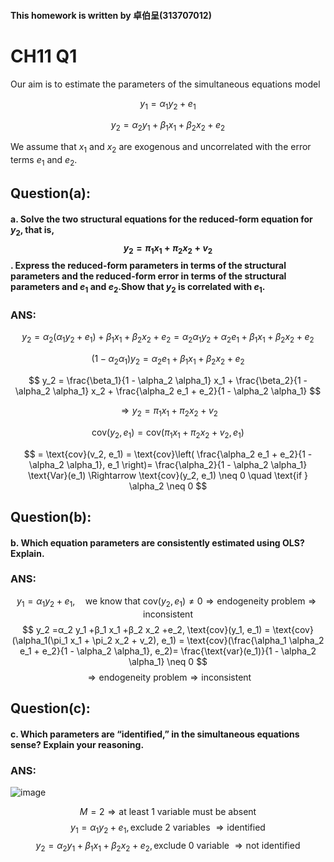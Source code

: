 #### This homework is written by 卓伯呈(313707012)
# CH11 Q1
Our aim is to estimate the parameters of the simultaneous equations model 

$$
y_1 =α_1 y_2 +e_1
$$

$$
y_2 =α_2 y_1 +β_1 x_1 +β_2 x_2 +e_2
$$

We assume that $x_1$ and $x_2$ are exogenous and uncorrelated with the error terms $e_1$ and $e_2$.

## **Question(a):**

#### a. Solve the two structural equations for the reduced-form equation for $y_2$, that is, $$y_2  =π_1 x_1  +π_2 x_2  +v_2$$ . Express the reduced-form parameters in terms of the structural parameters and the reduced-form error in terms of the structural parameters and $e_1$ and $e_2$.Show that $y_2$ is correlated with $e_1$.

### ANS:
$$
y_2 = \alpha_2(\alpha_1 y_2 + e_1) + \beta_1 x_1 + \beta_2 x_2 + e_2 = \alpha_2 \alpha_1 y_2 + \alpha_2 e_1 + \beta_1 x_1 + \beta_2 x_2 + e_2
$$

$$
(1 - \alpha_2 \alpha_1)y_2 = \alpha_2 e_1 + \beta_1 x_1 + \beta_2 x_2 + e_2
$$

$$
y_2 = \frac{\beta_1}{1 - \alpha_2 \alpha_1} x_1 + \frac{\beta_2}{1 - \alpha_2 \alpha_1} x_2 + \frac{\alpha_2 e_1 + e_2}{1 - \alpha_2 \alpha_1}
$$

$$
\Rightarrow y_2 = \pi_1 x_1 + \pi_2 x_2 + v_2
$$

$$
\text{cov}(y_2, e_1) = \text{cov}(\pi_1 x_1 + \pi_2 x_2 + v_2, e_1)
$$

$$
= \text{cov}(v_2, e_1) = \text{cov}\left( \frac{\alpha_2 e_1 + e_2}{1 - \alpha_2 \alpha_1}, e_1 \right)= \frac{\alpha_2}{1 - \alpha_2 \alpha_1} \text{Var}(e_1) \Rightarrow \text{cov}(y_2, e_1) \neq 0 \quad \text{if } \alpha_2 \neq 0
$$

## **Question(b):**
#### b. Which equation parameters are consistently estimated using OLS? Explain.
### ANS:
$$
y_1 = \alpha_1 y_2  + e_1, \quad \text{we know that } \text{cov}(y_2, e_1) \neq 0 \Rightarrow \text{endogeneity problem} \Rightarrow \text{inconsistent}
$$
$$
y_2 =α_2 y_1 +β_1 x_1 +β_2 x_2 +e_2, \text{cov}(y_1, e_1) = \text{cov}(\alpha_1(\pi_1 x_1 + \pi_2 x_2 + v_2), e_1) = \text{cov}(\frac{\alpha_1 \alpha_2 e_1 + e_2}{1 - \alpha_2 \alpha_1}, e_2)= \frac{\text{var}(e_1)}{1 - \alpha_2 \alpha_1} \neq 0
$$
$$
\Rightarrow \text{endogeneity problem} \Rightarrow \text{inconsistent}
$$
## **Question(c):**
#### c. Which parameters are “identified,” in the simultaneous equations sense? Explain your reasoning.
### ANS:
![image](https://github.com/user-attachments/assets/b51ba18c-0e0e-4af4-9e56-0a966d662148)

$$
M=2 \Rightarrow \text{at least 1 variable must be absent} 
$$
$$
y_1 = \alpha_1 y_2  + e_1, \text{exclude 2 variables } \Rightarrow \text{identified}
$$
$$
y_2 =α_2 y_1 +β_1 x_1 +β_2 x_2 +e_2, \text{exclude 0 variable } \Rightarrow \text{not identified}
$$
